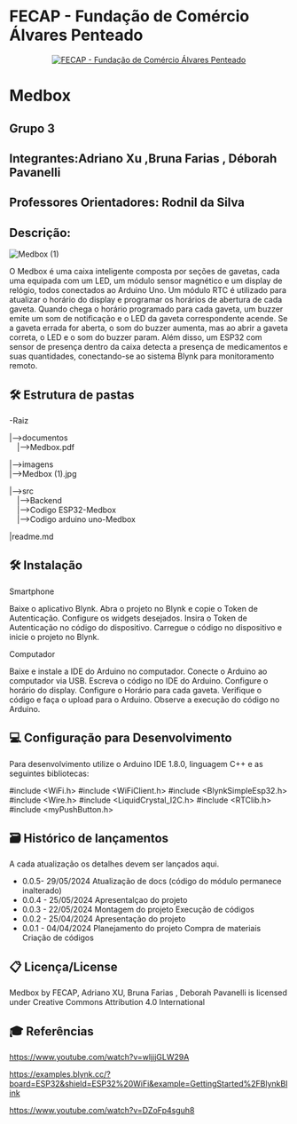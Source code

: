 # FECAP - Fundação de Comércio Álvares Penteado

<p align="center">
<a href= "https://www.fecap.br/"><img src="https://encrypted-tbn0.gstatic.com/images?q=tbn:ANd9GcRhZPrRa89Kma0ZZogxm0pi-tCn_TLKeHGVxywp-LXAFGR3B1DPouAJYHgKZGV0XTEf4AE&usqp=CAU" alt="FECAP - Fundação de Comércio Álvares Penteado" border="0"></a>
</p>

# Medbox

## Grupo 3

## Integrantes:Adriano Xu ,Bruna Farias , Déborah Pavanelli

## Professores Orientadores: Rodnil da Silva

## Descrição:
![Medbox (1)](https://github.com/2024-1-NADS1-B/Projeto3/assets/171097024/81a85ccd-cec5-4137-ae52-c1edec48056a)

O Medbox é uma caixa inteligente composta por seções de gavetas, cada uma equipada com um LED, um módulo sensor magnético e um display de relógio, todos conectados ao Arduino Uno. Um módulo RTC é utilizado para atualizar o horário do display e programar os horários de abertura de cada gaveta. Quando chega o horário programado para cada gaveta, um buzzer emite um som de notificação e o LED da gaveta correspondente acende. Se a gaveta errada for aberta, o som do buzzer aumenta, mas ao abrir a gaveta correta, o LED e o som do buzzer param. Além disso, um ESP32 com sensor de presença dentro da caixa detecta a presença de medicamentos e suas quantidades, conectando-se ao sistema Blynk para monitoramento remoto.


## 🛠 Estrutura de pastas

-Raiz<br>

|-->documentos<br>
  &emsp;|-->Medbox.pdf
  
|-->imagens<br>
  |-->Medbox (1).jpg
  
|-->src<br>
  &emsp;|-->Backend<br>
  &emsp;|-->Codigo ESP32-Medbox<br>
  &emsp;|-->Codigo arduino uno-Medbox
  
|readme.md<br>

## 🛠 Instalação

Smartphone

Baixe o aplicativo Blynk. 
Abra o projeto no Blynk e copie o Token de Autenticação. 
Configure os widgets desejados. 
Insira o Token de Autenticação no código do dispositivo.
Carregue o código no dispositivo e inicie o projeto no Blynk.

Computador

Baixe e instale a IDE do Arduino no computador. 
Conecte o Arduino ao computador via USB. 
Escreva o código no IDE do Arduino. 
Configure o horário do display.
Configure o Horário para cada gaveta.
Verifique o código e faça o upload para o Arduino. 
Observe a execução do código no Arduino.
## 💻 Configuração para Desenvolvimento

Para desenvolvimento utilize o Arduino IDE 1.8.0, linguagem C++ e as seguintes bibliotecas:

#include <WiFi.h>
#include <WiFiClient.h>
#include <BlynkSimpleEsp32.h>
#include <Wire.h>
#include <LiquidCrystal_I2C.h>
#include <RTClib.h>
#include <myPushButton.h>

## 🗃 Histórico de lançamentos

A cada atualização os detalhes devem ser lançados aqui.

* 0.0.5- 29/05/2024
    Atualização de docs (código do módulo permanece inalterado)
* 0.0.4 - 25/05/2024
    Apresentalçao do projeto
* 0.0.3 - 22/05/2024
    Montagem do projeto
    Execução de códigos
* 0.0.2 - 25/04/2024
    Apresentação do projeto
* 0.0.1 - 04/04/2024
    Planejamento do projeto
    Compra de materiais
    Criação de códigos


## 📋 Licença/License

Medbox by FECAP, Adriano XU, Bruna Farias , Deborah Pavanelli is licensed under Creative Commons Attribution 4.0 International


## 🎓 Referências

https://www.youtube.com/watch?v=wljjjGLW29A

https://examples.blynk.cc/?board=ESP32&shield=ESP32%20WiFi&example=GettingStarted%2FBlynkBlink

https://www.youtube.com/watch?v=DZoFp4sguh8


